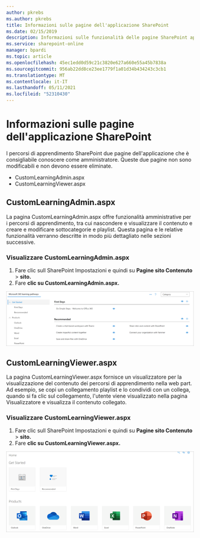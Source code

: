 ```yaml
---
author: pkrebs
ms.author: pkrebs
title: Informazioni sulle pagine dell'applicazione SharePoint
ms.date: 02/15/2019
description: Informazioni sulle funzionalità delle pagine SharePoint applicazioni nei percorsi Microsoft 365 di apprendimento
ms.service: sharepoint-online
manager: bpardi
ms.topic: article
ms.openlocfilehash: 45ec1edd0d59c21c3820e627a660e55a45b7838a
ms.sourcegitcommit: 956ab22dd8ce23ee1779f1a01d34b434243c3cb1
ms.translationtype: MT
ms.contentlocale: it-IT
ms.lasthandoff: 05/11/2021
ms.locfileid: "52310430"
---
```

# <a name="get-to-know-the-sharepoint-application-pages"></a>Informazioni sulle pagine dell'applicazione SharePoint

I percorsi di apprendimento SharePoint due pagine dell'applicazione che è consigliabile conoscere come amministratore. Queste due pagine non sono modificabili e non devono essere eliminate. 

- CustomLearningAdmin.aspx
- CustomLearningViewer.aspx

## <a name="customlearningadminaspx"></a>CustomLearningAdmin.aspx

La pagina CustomLearningAdmin.aspx offre funzionalità amministrative per i percorsi di apprendimento, tra cui nascondere e visualizzare il contenuto e creare e modificare sottocategorie e playlist. Questa pagina e le relative funzionalità verranno descritte in modo più dettagliato nelle sezioni successive.

### <a name="view-customlearningadminaspx"></a>Visualizzare CustomLearningAdmin.aspx

1. Fare clic sull SharePoint Impostazioni e quindi su **Pagine sito Contenuto**   >  **sito.** 
2. Fare **clic su CustomLearningAdmin.aspx.** 

![cg-adminapppage.png](media/cg-adminapppage.png)

## <a name="customlearningvieweraspx"></a>CustomLearningViewer.aspx
La pagina CustomLearningViewer.aspx fornisce un visualizzatore per la visualizzazione del contenuto dei percorsi di apprendimento nella web part. Ad esempio, se copi un collegamento playlist e lo condividi con un collega, quando si fa clic sul collegamento, l'utente viene visualizzato nella pagina Visualizzatore e visualizza il contenuto collegato. 

### <a name="view-customlearningvieweraspx"></a>Visualizzare CustomLearningViewer.aspx

1. Fare clic sull SharePoint Impostazioni e quindi su **Pagine sito Contenuto**   >  **sito.** 
2. Fare **clic su CustomLearningViewer.aspx.** 

![cg-viewerapppage.png](media/cg-viewerapppage.png)

